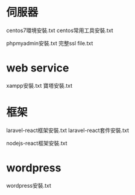# 伺服器
  centos7環境安裝.txt
  centos常用工具安裝.txt
  
  phpmyadmin安裝.txt
  完整ssl file.txt
  
# web service
  xampp安裝.txt
  寶塔安裝.txt
  
 
# 框架
  laravel-react框架安裝.txt
  laravel-react套件安裝.txt
  
  nodejs-react框架安裝.txt
  
  
# wordpress
  wordpress安裝.txt
